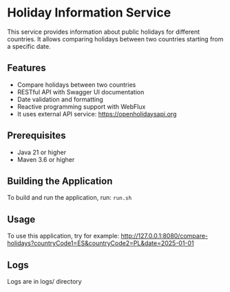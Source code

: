# Holiday Information Service

This service provides information about public holidays for different countries. It allows comparing holidays between
two countries starting from a specific date.

## Features

- Compare holidays between two countries
- RESTful API with Swagger UI documentation
- Date validation and formatting
- Reactive programming support with WebFlux
- It uses external API service: https://openholidaysapi.org

## Prerequisites

- Java 21 or higher
- Maven 3.6 or higher

## Building the Application

To build and run the application, run:
```run.sh```

## Usage
To use this application, try for example: http://127.0.0.1:8080/compare-holidays?countryCode1=ES&countryCode2=PL&date=2025-01-01

## Logs
Logs are in logs/ directory
